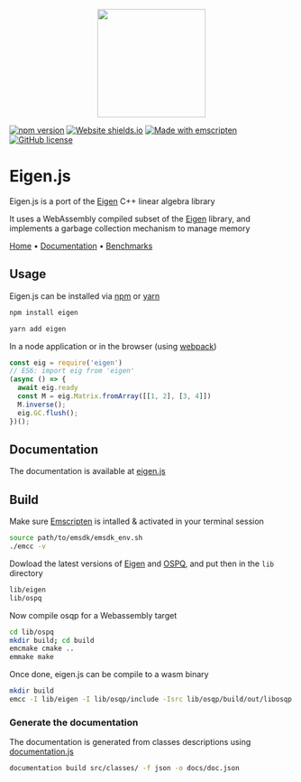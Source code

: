 <p align="center">
  <img width="192" src="https://user-images.githubusercontent.com/12652154/71167221-945de480-2254-11ea-97ba-faadc933ed4f.png">
</p>

[![npm version](https://badge.fury.io/js/eigen.svg)](https://badge.fury.io/js/eigen)
[![Website shields.io](https://img.shields.io/website-up-down-green-red/http/shields.io.svg)](https://bertrandbev.github.io/eigen-js/#/)
[![Made with emscripten](https://img.shields.io/badge/Made%20width-emscripten-blue.svg)](https://github.com/emscripten-core/emscripten)
[![GitHub license](https://img.shields.io/github/license/Naereen/StrapDown.js.svg)](https://github.com/Naereen/StrapDown.js/blob/master/LICENSE)

# Eigen.js

Eigen.js is a port of the [Eigen](https://eigen.tuxfamily.org/) C++ linear algebra library

It uses a WebAssembly compiled subset of the [Eigen](https://eigen.tuxfamily.org/) library, and implements a garbage collection mechanism to manage memory

[Home](https://bertrandbev.github.io/eigen-js/#/) • [Documentation](https://bertrandbev.github.io/eigen-js/#/matrix) • [Benchmarks](https://bertrandbev.github.io/eigen-js/#/benchmark)

## Usage

Eigen.js can be installed via [npm](https://www.npmjs.com/package/eigen) or [yarn](https://yarnpkg.com/en/package/eigen)

```bash
npm install eigen
```

```bash
yarn add eigen
```

In a node application or in the browser (using [webpack](https://webpack.js.org/))

```js
const eig = require('eigen')
// ES6: import eig from 'eigen'
(async () => {
  await eig.ready
  const M = eig.Matrix.fromArray([[1, 2], [3, 4]])
  M.inverse();
  eig.GC.flush();
})();
```

## Documentation

The documentation is available at [eigen.js](https://bertrandbev.github.io/eigen-js/#/)

## Build

Make sure [Emscripten](https://emscripten.org/docs/getting_started/Tutorial.html) is intalled & activated in your terminal session

```bash
source path/to/emsdk/emsdk_env.sh
./emcc -v
```

Dowload the latest versions of [Eigen](https://gitlab.com/libeigen/eigen/-/releases/) and [OSPQ](https://github.com/oxfordcontrol/osqp/), and put then in the `lib` directory

```bash
lib/eigen
lib/ospq
```

Now compile osqp for a Webassembly target

```bash
cd lib/ospq
mkdir build; cd build
emcmake cmake ..
emmake make
```

Once done, eigen.js can be compile to a wasm binary

```bash
mkdir build
emcc -I lib/eigen -I lib/osqp/include -Isrc lib/osqp/build/out/libosqp.a -s DISABLE_EXCEPTION_CATCHING=0 -s ASSERTIONS=0 -O3 -s ALLOW_MEMORY_GROWTH=1 -s MODULARIZE=1 --bind -o build/eigen_gen.js src/cpp/embind.cc 
```

### Generate the documentation

The documentation is generated from classes descriptions using [documentation.js](https://documentation.js.org/)

```bash
documentation build src/classes/ -f json -o docs/doc.json
```